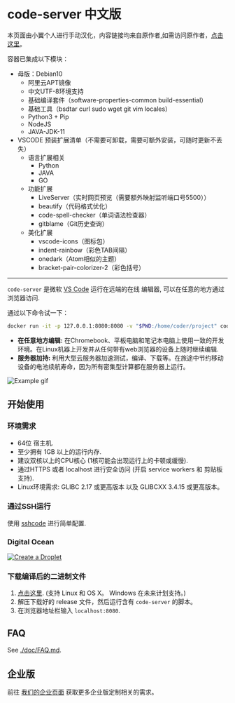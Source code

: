 # code-server 中文版

本页面由小翼个人进行手动汉化，内容链接均来自原作者,如需访问原作者，[点击这里](https://github.com/cdr/code-server)。

容器已集成以下模块：  
- 母版：Debian10
  - 阿里云APT镜像
  - 中文UTF-8环境支持
  - 基础编译套件（software-properties-common build-essential）
  - 基础工具（bsdtar curl sudo wget git vim locales）
  - Python3 + Pip
  - NodeJS
  - JAVA-JDK-11
- VSCODE 预装扩展清单（不需要可卸载，需要可额外安装，可随时更新不丢失）
  - 语言扩展相关
    - Python
    - JAVA
    - GO
  - 功能扩展
    - LiveServer（实时网页预览（需要额外映射监听端口号5500））
    - beautify（代码格式优化）
    - code-spell-checker（单词语法检查器）
    - gitblame（Git历史查询）
  - 美化扩展
    - vscode-icons（图标包）
    - indent-rainbow（彩色TAB间隔）
    - onedark（Atom相似的主题）
    - bracket-pair-colorizer-2（彩色括号）

----

`code-server` 是微软 [VS Code](https://github.com/Microsoft/vscode) 运行在远端的在线 编辑器, 可以在任意的地方通过浏览器访问.

通过以下命令试一下：

```bash
docker run -it -p 127.0.0.1:8080:8080 -v "$PWD:/home/coder/project" codercom/code-server
```

- **在任意地方编辑:** 在Chromebook、平板电脑和笔记本电脑上使用一致的开发环境。在Linux机器上开发并从任何带有web浏览器的设备上随时继续编辑.
- **服务器加持:** 利用大型云服务器加速测试，编译、下载等。在旅途中节约移动设备的电池续航寿命，因为所有密集型计算都在服务器上运行。

![Example gif](https://github.com/cdr/code-server/blob/master/doc/assets/code-server.gif)

## 开始使用

### 环境需求

- 64位 宿主机.
- 至少拥有 1GB 以上的运行内存.
- 建议双核以上的CPU核心 (1核可能会出现运行上的卡顿或缓慢).
- 通过HTTPS 或者 localhost 进行安全访问 (开启 service workers 和
  剪贴板支持).
- Linux环境需求: GLIBC 2.17 或更高版本 以及 GLIBCXX 3.4.15 或更高版本。

### 通过SSH运行

使用 [sshcode](https://github.com/codercom/sshcode) 进行简单配置.

### Digital Ocean

[![Create a Droplet](https://github.com/cdr/code-server/blob/master/doc/assets/droplet.svg)](https://marketplace.digitalocean.com/apps/code-server?action=deploy)

### 下载编译后的二进制文件

1. [点击这里](https://github.com/cdr/code-server/releases). (支持 Linux 和
   OS X。 Windows 在未来计划支持。)
2. 解压下载好的 release 文件，然后运行含有 `code-server` 的脚本。
3. 在浏览器地址栏输入 `localhost:8080`.

## FAQ

See [./doc/FAQ.md](https://github.com/cdr/code-server/blob/master/doc/FAQ.md).

## 企业版

前往 [我们的企业页面](https://coder.com) 获取更多企业版定制相关的需求。
